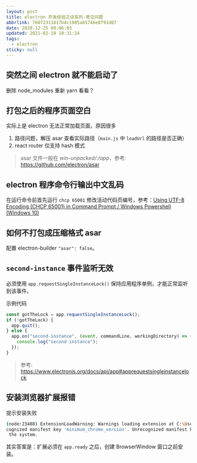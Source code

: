 ```yaml
---
layout: post
title: electron 开发经验之谈系列-常见问题
abbrlink: 76072311817b4c1985ab5746e8f91d87
date: 2020-12-25 09:06:03
updated: 2021-02-19 10:31:24
tags:
  - electron
sticky: null
---
```


## 突然之间 electron 就不能启动了

删除 node_modules 重新 yarn 看看？

## 打包之后的程序页面空白

实际上是 electron 无法正常加载页面，原因很多

1.  路径问题，解压 asar 查看实际路径（`main.js` 中 `loadUrl` 的路径是否正确）
1.  react router 仅支持 hash 模式

> asar 文件一般在 _win-unpacked/:/app_，参考: <https://github.com/electron/asar>

## electron 程序命令行输出中文乱码

在运行命令前首先运行 `chcp 65001` 修改活动代码页编号，参考：[Using UTF-8 Encoding (CHCP 65001) in Command Prompt / Windows Powershell (Windows 10)](https://stackoverflow.com/questions/57131654)

## 如何不打包成压缩格式 asar

配置 electron-builder `"asar": false`。

## `second-instance` 事件监听无效

必须使用 `app.requestSingleInstanceLock()` 保持应用程序单例，才能正常监听到该事件。

示例代码

```ts
const gotTheLock = app.requestSingleInstanceLock();
if (!gotTheLock) {
  app.quit();
} else {
  app.on("second-instance", (event, commandLine, workingDirectory) => {
    console.log("second-instance");
  });
}
```

> 参考: <https://www.electronjs.org/docs/api/app#apprequestsingleinstancelock>

## 安装浏览器扩展报错

提示安装失败

```sh
(node:23488) ExtensionLoadWarning: Warnings loading extension at C:\Users\rxliuli\AppData\Roaming\Electron\extensions\fmkadmapgofadopljbjfkapdkoienihi: Unrecognized manifest key 'browser_action'. Unre
cognized manifest key 'minimum_chrome_version'. Unrecognized manifest key 'update_url'. Cannot load extension with file or directory name _metadata. Filenames starting with "_" are reserved for use by
 the system.
```

其实答案是：扩展必须在 `app.ready` 之后，创建 BrowserWindow 窗口之前安装。
